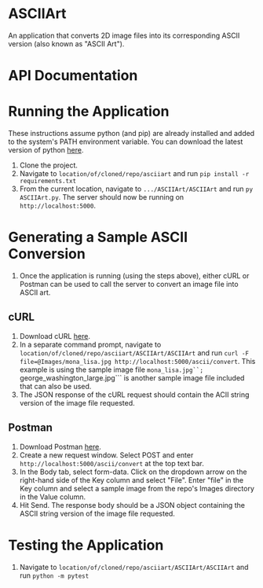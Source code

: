 # ASCIIArt
An application that converts 2D image files into its corresponding ASCII version (also known as "ASCII Art"). 

# API Documentation


# Running the Application
These instructions assume python (and pip) are already installed and added to the system's PATH environment variable. You can download the latest version of python [here](https://www.python.org/downloads/).

1. Clone the project.
2. Navigate to ```location/of/cloned/repo/asciiart``` and run ```pip install -r requirements.txt```
3. From the current location, navigate to ```.../ASCIIArt/ASCIIArt``` and run ```py ASCIIArt.py```. The server should now be running on ```http://localhost:5000```.

# Generating a Sample ASCII Conversion
1. Once the application is running (using the steps above), either cURL or Postman can be used to call the server to convert an image file into ASCII art.

## cURL
1. Download cURL [here](https://everything.curl.dev/get).
2. In a separate command prompt, navigate to ```location/of/cloned/repo/asciiart/ASCIIArt/ASCIIArt``` and run ```curl -F file=@Images/mona_lisa.jpg http://localhost:5000/ascii/convert```. This example is using the sample image file ```mona_lisa.jpg``; ```george_washington_large.jpg``` is another sample image file included that can also be used.
3. The JSON response of the cURL request should contain the ACII string version of the image file requested. 

## Postman
1. Download Postman [here](https://www.postman.com/downloads/). 
2. Create a new request window. Select POST and enter ```http://localhost:5000/ascii/convert``` at the top text bar.
3. In the Body tab, select form-data. Click on the dropdown arrow on the right-hand side of the Key column and select "File". Enter "file" in the Key column and select a sample image from the repo's Images directory in the Value column.
4. Hit Send. The response body should be a JSON object containing the ASCII string version of the image file requested. 

# Testing the Application
1. Navigate to ```location/of/cloned/repo/asciiart/ASCIIArt/ASCIIArt``` and run ```python -m pytest```
